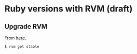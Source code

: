 # Ruby versions with RVM (draft)

## Upgrade RVM

From [here](https://rvm.io/rvm/upgrading).

```shell
$ rvm get stable
```
